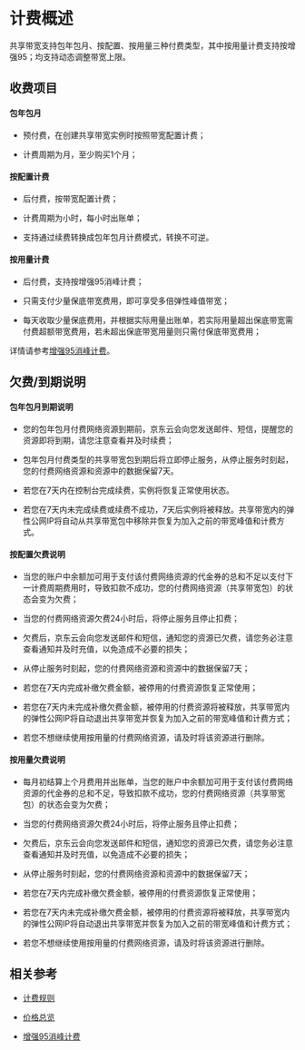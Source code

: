 # 计费概述

共享带宽支持包年包月、按配置、按用量三种付费类型，其中按用量计费支持按增强95；均支持动态调整带宽上限。

## 收费项目

#### 包年包月

- 预付费，在创建共享带宽实例时按照带宽配置计费；

- 计费周期为月，至少购买1个月；


#### 按配置计费

- 后付费，按带宽配置计费；

- 计费周期为小时，每小时出账单；

- 支持通过续费转换成包年包月计费模式，转换不可逆。


#### 按用量计费

- 后付费，支持按增强95消峰计费；

- 只需支付少量保底带宽费用，即可享受多倍弹性峰值带宽；

- 每天收取少量保底费用，并根据实际用量出账单，若实际用量超出保底带宽需付费超额带宽费用，若未超出保底带宽用量则只需付保底带宽费用；

详情请参考[增强95消峰计费](Charge-By-Usage/Enhance95th-Eliminate.md)。

## 欠费/到期说明

#### 包年包月到期说明

- 您的包年包月付费网络资源到期前，京东云会向您发送邮件、短信，提醒您的资源即将到期，请您注意查看并及时续费；

- 包年包月付费类型的共享带宽包到期后将立即停止服务，从停止服务时刻起，您的付费网络资源和资源中的数据保留7天。

- 若您在7天内在控制台完成续费，实例将恢复正常使用状态。

- 若您在7天内未完成续费或续费不成功，7天后实例将被释放。共享带宽内的弹性公网IP将自动从共享带宽包中移除并恢复为加入之前的带宽峰值和计费方式。

#### 按配置欠费说明

- 当您的账户中余额加可用于支付该付费网络资源的代金券的总和不足以支付下一计费周期费用时，导致扣款不成功，您的付费网络资源（共享带宽包）的状态会变为欠费；

- 当您的付费网络资源欠费24小时后，将停止服务且停止扣费；

- 欠费后，京东云会向您发送邮件和短信，通知您的资源已欠费，请您务必注意查看通知并及时充值，以免造成不必要的损失；

- 从停止服务时刻起，您的付费网络资源和资源中的数据保留7天；

- 若您在7天内完成补缴欠费金额，被停用的付费资源恢复正常使用；

- 若您在7天内未完成补缴欠费金额，被停用的付费资源将被释放，共享带宽内的弹性公网IP将自动退出共享带宽并恢复为加入之前的带宽峰值和计费方式；

- 若您不想继续使用按用量的付费网络资源，请及时将该资源进行删除。

#### 按用量欠费说明

- 每月初结算上个月费用并出账单，当您的账户中余额加可用于支付该付费网络资源的代金券的总和不足，导致扣款不成功，您的付费网络资源（共享带宽包）的状态会变为欠费；

- 当您的付费网络资源欠费24小时后，将停止服务且停止扣费；

- 欠费后，京东云会向您发送邮件和短信，通知您的资源已欠费，请您务必注意查看通知并及时充值，以免造成不必要的损失；

- 从停止服务时刻起，您的付费网络资源和资源中的数据保留7天；

- 若您在7天内完成补缴欠费金额，被停用的付费资源恢复正常使用；

- 若您在7天内未完成补缴欠费金额，被停用的付费资源将被释放，共享带宽内的弹性公网IP将自动退出共享带宽并恢复为加入之前的带宽峰值和计费方式；

- 若您不想继续使用按用量的付费网络资源，请及时将该资源进行删除。


## 相关参考

- [计费规则](Billed-Rules.md)

- [价格总览](price-Overview.md)

- [增强95消峰计费](Charge-By-Usage/Enhance95th-Eliminate.md)


